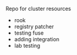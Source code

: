 Repo for cluster resources
- rook
- registry patcher
- testing fuse
- adding integration
- lab testing
